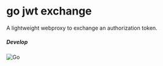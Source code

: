 # go jwt exchange
A lightweight webproxy to exchange an authorization token.

##### Develop
![Go](https://github.com/DanielHons/go-jwt-exchange/workflows/Go/badge.svg?branch=develop)
